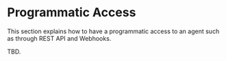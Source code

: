 # Programmatic Access

This section explains how to have a programmatic access to an agent such as through REST API and Webhooks.

TBD.
